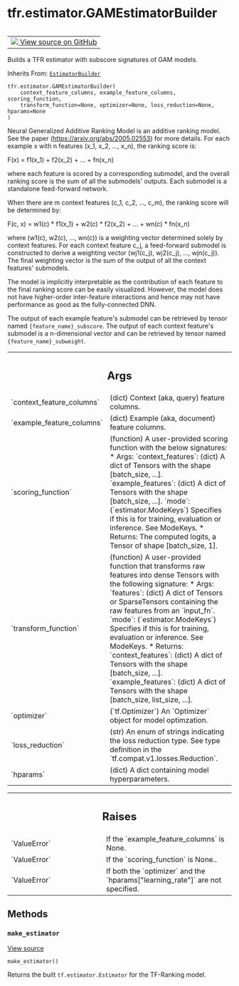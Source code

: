 <div itemscope itemtype="http://developers.google.com/ReferenceObject">
<meta itemprop="name" content="tfr.estimator.GAMEstimatorBuilder" />
<meta itemprop="path" content="Stable" />
<meta itemprop="property" content="__init__"/>
<meta itemprop="property" content="make_estimator"/>
</div>

# tfr.estimator.GAMEstimatorBuilder

<!-- Insert buttons and diff -->

<table class="tfo-notebook-buttons tfo-api" align="left">

<td>
  <a target="_blank" href="https://github.com/tensorflow/ranking/tree/master/tensorflow_ranking/python/estimator.py">
    <img src="https://www.tensorflow.org/images/GitHub-Mark-32px.png" />
    View source on GitHub
  </a>
</td>
</table>

Builds a TFR estimator with subscore signatures of GAM models.

Inherits From: [`EstimatorBuilder`](../../tfr/estimator/EstimatorBuilder.md)

<pre class="devsite-click-to-copy prettyprint lang-py tfo-signature-link">
<code>tfr.estimator.GAMEstimatorBuilder(
    context_feature_columns, example_feature_columns, scoring_function,
    transform_function=None, optimizer=None, loss_reduction=None, hparams=None
)
</code></pre>

<!-- Placeholder for "Used in" -->

Neural Generalized Additive Ranking Model is an additive ranking model. See the
paper (https://arxiv.org/abs/2005.02553) for more details. For each example x
with n features (x_1, x_2, ..., x_n), the ranking score is:

F(x) = f1(x_1) + f2(x_2) + ... + fn(x_n)

where each feature is scored by a corresponding submodel, and the overall
ranking score is the sum of all the submodels' outputs. Each submodel is a
standalone feed-forward network.

When there are m context features (c_1, c_2, ..., c_m), the ranking score will
be determined by:

F(c, x) = w1(c) * f1(x_1) + w2(c) * f2(x_2) + ... + wn(c) * fn(x_n)

where (w1(c), w2(c), ..., wn(c)) is a weighting vector determined solely by
context features. For each context feature c_j, a feed-forward submodel is
constructed to derive a weighting vector (wj1(c_j), wj2(c_j), ..., wjn(c_j)).
The final weighting vector is the sum of the output of all the context features'
submodels.

The model is implicitly interpretable as the contribution of each feature to the
final ranking score can be easily visualized. However, the model does not have
higher-order inter-feature interactions and hence may not have performance as
good as the fully-connected DNN.

The output of each example feature's submodel can be retrieved by tensor named
`{feature_name}_subscore`. The output of each context feature's submodel is a
n-dimensional vector and can be retrieved by tensor named
`{feature_name}_subweight`.

<!-- Tabular view -->
 <table class="responsive fixed orange">
<colgroup><col width="214px"><col></colgroup>
<tr><th colspan="2"><h2 class="add-link">Args</h2></th></tr>

<tr>
<td>
`context_feature_columns`
</td>
<td>
(dict) Context (aka, query) feature columns.
</td>
</tr><tr>
<td>
`example_feature_columns`
</td>
<td>
(dict) Example (aka, document) feature columns.
</td>
</tr><tr>
<td>
`scoring_function`
</td>
<td>
(function) A user-provided scoring function with the
below signatures:
* Args:
`context_features`: (dict) A dict of Tensors with the shape
[batch_size, ...].
`example_features`: (dict) A dict of Tensors with the shape
[batch_size, ...].
`mode`: (`estimator.ModeKeys`) Specifies if this is for training,
evaluation or inference. See ModeKeys.
* Returns: The computed logits, a Tensor of shape [batch_size, 1].
</td>
</tr><tr>
<td>
`transform_function`
</td>
<td>
(function) A user-provided function that transforms
raw features into dense Tensors with the following signature:
* Args:
`features`: (dict) A dict of Tensors or SparseTensors containing the
raw features from an `input_fn`.
`mode`: (`estimator.ModeKeys`) Specifies if this is for training,
evaluation or inference. See ModeKeys.
* Returns:
`context_features`: (dict) A dict of Tensors with the shape
[batch_size, ...].
`example_features`: (dict) A dict of Tensors with the shape
[batch_size, list_size, ...].
</td>
</tr><tr>
<td>
`optimizer`
</td>
<td>
(`tf.Optimizer`) An `Optimizer` object for model optimzation.
</td>
</tr><tr>
<td>
`loss_reduction`
</td>
<td>
(str) An enum of strings indicating the loss reduction
type. See type definition in the `tf.compat.v1.losses.Reduction`.
</td>
</tr><tr>
<td>
`hparams`
</td>
<td>
(dict) A dict containing model hyperparameters.
</td>
</tr>
</table>

<!-- Tabular view -->
 <table class="responsive fixed orange">
<colgroup><col width="214px"><col></colgroup>
<tr><th colspan="2"><h2 class="add-link">Raises</h2></th></tr>

<tr>
<td>
`ValueError`
</td>
<td>
If the `example_feature_columns` is None.
</td>
</tr><tr>
<td>
`ValueError`
</td>
<td>
If the `scoring_function` is None..
</td>
</tr><tr>
<td>
`ValueError`
</td>
<td>
If both the `optimizer` and the `hparams["learning_rate"]`
are not specified.
</td>
</tr>
</table>

## Methods

<h3 id="make_estimator"><code>make_estimator</code></h3>

<a target="_blank" href="https://github.com/tensorflow/ranking/tree/master/tensorflow_ranking/python/estimator.py">View
source</a>

<pre class="devsite-click-to-copy prettyprint lang-py tfo-signature-link">
<code>make_estimator()
</code></pre>

Returns the built `tf.estimator.Estimator` for the TF-Ranking model.

